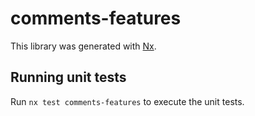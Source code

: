 # comments-features

This library was generated with [Nx](https://nx.dev).

## Running unit tests

Run `nx test comments-features` to execute the unit tests.
